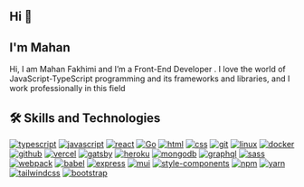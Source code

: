 <div data-target="readme-toc.content" class="Box-body px-5 pb-5">
		<article class="markdown-body entry-content container-lg" itemprop="text">
			<h1>Hi 👋</h1>
			</h1>
			<h2>
				I'm Mahan
			</h2>
			<p>
				Hi, I am Mahan Fakhimi and I’m a Front-End Developer . I love the world of JavaScript-TypeScript
				programming and its frameworks and libraries, and I work professionally in this field
			</p>
			<h2>
				🛠️
				Skills and Technologies
			</h2>
			<p dir="auto"><a href="https://typescriptlang.org/" rel="nofollow"><img
						src="https://camo.githubusercontent.com/68138ee468314ff68da1e6827ee84b024035236d96b8d7e6b64a69b20b50f8dd/68747470733a2f2f696d672e736869656c64732e696f2f62616467652f547970655363726970742d696e666f726d6174696f6e616c3f7374796c653d666c61742d737175617265266c6f676f3d54797065536372697074266c6f676f436f6c6f723d776869746526636f6c6f723d324437394337"
						alt="typescript"
						data-canonical-src="https://img.shields.io/badge/TypeScript-informational?style=flat-square&amp;logo=TypeScript&amp;logoColor=white&amp;color=2D79C7"
						style="max-width: 100%;"></a>
				<a href="https://www.ecma-international.org/publications-and-standards/standards/ecma-262/"
					rel="nofollow"><img
						src="https://camo.githubusercontent.com/33832d46915f91e3aa2ae17efc6859d66ccf780030593eaef1af45ef07dfbe3b/68747470733a2f2f696d672e736869656c64732e696f2f62616467652f4a6176615363726970742d696e666f726d6174696f6e616c3f7374796c653d666c61742d737175617265266c6f676f3d4a617661536372697074266c6f676f436f6c6f723d776869746526636f6c6f723d463744463145"
						alt="javascript"
						data-canonical-src="https://img.shields.io/badge/JavaScript-informational?style=flat-square&amp;logo=JavaScript&amp;logoColor=white&amp;color=F7DF1E"
						style="max-width: 100%;"></a>
				<a href="https://reactjs.org/" rel="nofollow"><img
						src="https://camo.githubusercontent.com/9552f4dd37d3bf600306c4725a3ddb552a6c74fef10de5796e5b2883cda2be38/68747470733a2f2f696d672e736869656c64732e696f2f62616467652f52656163742d2532333332374643372e7376673f7374796c653d666c61742d737175617265266c6f676f3d7265616374266c6f676f436f6c6f723d614441464226636f6c6f723d333233363345"
						alt="react"
						data-canonical-src="https://img.shields.io/badge/React-%23327FC7.svg?style=flat-square&amp;logo=react&amp;logoColor=aDAFB&amp;color=32363E"
						style="max-width: 100%;"></a>
				<a href="https://nextjs.org/" rel="nofollow"><img
						src="https://camo.githubusercontent.com/b350ea89143d830fd3bec1143820119897deec9fb163e911f6a547781cfcdbc0/68747470733a2f2f696d672e736869656c64732e696f2f62616467652f2d4e6578742e6a732d3030303030303f7374796c653d666c61742d737175617265266c6f676f3d6e6578742e6a73"
						alt="Go"
						data-canonical-src="https://img.shields.io/badge/Go-informational?style=flat-square&amp;logo=Go&amp;logoColor=black&amp;color=79D4FD"
						style="max-width: 100%;"></a>
				<a href="https://html.spec.whatwg.org/multipage/" rel="nofollow"><img
						src="https://camo.githubusercontent.com/97fb09ba9cb33429b8102d9d2a1edda2e909cc404971b233aa1d8b385d74d824/68747470733a2f2f696d672e736869656c64732e696f2f62616467652f48544d4c2d696e666f726d6174696f6e616c3f7374796c653d666c61742d737175617265266c6f676f3d68746d6c35266c6f676f436f6c6f723d776869746526636f6c6f723d453334463236"
						alt="html"
						data-canonical-src="https://img.shields.io/badge/HTML-informational?style=flat-square&amp;logo=html5&amp;logoColor=white&amp;color=E34F26"
						style="max-width: 100%;"></a>
				<a href="https://developer.mozilla.org/en-US/docs/Web/CSS" rel="nofollow"><img
						src="https://camo.githubusercontent.com/e59dfc00dea54801a4bb3c6dcb7266f64ad8c8b151863bfb430e720cd968552e/68747470733a2f2f696d672e736869656c64732e696f2f62616467652f4353532d696e666f726d6174696f6e616c3f7374796c653d666c61742d737175617265266c6f676f3d43535333266c6f676f436f6c6f723d776869746526636f6c6f723d313936386130"
						alt="css"
						data-canonical-src="https://img.shields.io/badge/CSS-informational?style=flat-square&amp;logo=CSS3&amp;logoColor=white&amp;color=1968a0"
						style="max-width: 100%;"></a>
				<a href="https://git-scm.com/" rel="nofollow"><img
						src="https://camo.githubusercontent.com/1cd43eb732f27b0d5c0f4ccaa0587668813bedd927530aab5f59bb30b5fa0e80/68747470733a2f2f696d672e736869656c64732e696f2f62616467652f4769742d696e666f726d6174696f6e616c3f7374796c653d666c61742d737175617265266c6f676f3d476974266c6f676f436f6c6f723d776869746526636f6c6f723d463035303332"
						alt="git"
						data-canonical-src="https://img.shields.io/badge/Git-informational?style=flat-square&amp;logo=Git&amp;logoColor=white&amp;color=F05032"
						style="max-width: 100%;"></a>
				<a href="https://www.kernel.org/" rel="nofollow"><img
						src="https://camo.githubusercontent.com/266a85e5c1a5f5e1f5b2a7d74824af9c16c44816eb101a4d37c43d1729549b57/68747470733a2f2f696d672e736869656c64732e696f2f62616467652f4c696e75782d696e666f726d6174696f6e616c3f7374796c653d666c61742d737175617265266c6f676f3d4c696e7578266c6f676f436f6c6f723d776869746526636f6c6f723d464343363234"
						alt="linux"
						data-canonical-src="https://img.shields.io/badge/Linux-informational?style=flat-square&amp;logo=Linux&amp;logoColor=white&amp;color=FCC624"
						style="max-width: 100%;"></a>
				<a href="https://www.docker.com/" rel="nofollow"><img
						src="https://camo.githubusercontent.com/d37a2eb7593f13935e94ca96fd3c42873c08df07305e9bda897f10bd1c01d1a3/68747470733a2f2f696d672e736869656c64732e696f2f62616467652f446f636b65722d696e666f726d6174696f6e616c3f7374796c653d666c61742d737175617265266c6f676f3d646f636b6572266c6f676f436f6c6f723d776869746526636f6c6f723d323439364544"
						alt="docker"
						data-canonical-src="https://img.shields.io/badge/Docker-informational?style=flat-square&amp;logo=docker&amp;logoColor=white&amp;color=2496ED"
						style="max-width: 100%;"></a>
				<a href="https://github.com/"><img
						src="https://camo.githubusercontent.com/0cb88d005d2975de1f0f089f3de494f09733ead3632f64c4907e3b4cadd2d107/68747470733a2f2f696d672e736869656c64732e696f2f62616467652f4769744875622d696e666f726d6174696f6e616c3f7374796c653d666c61742d737175617265266c6f676f3d476974487562266c6f676f436f6c6f723d776869746526636f6c6f723d313831373137"
						alt="github"
						data-canonical-src="https://img.shields.io/badge/GitHub-informational?style=flat-square&amp;logo=GitHub&amp;logoColor=white&amp;color=181717"
						style="max-width: 100%;"></a>
				<a href="https://vercel.com/" rel="nofollow"><img
						src="https://camo.githubusercontent.com/86a525158cc2feac1b554c92f9e8bf0758523843d443fa6a01a34d941e566739/68747470733a2f2f696d672e736869656c64732e696f2f62616467652f56657263656c2d696e666f726d6174696f6e616c3f7374796c653d666c61742d737175617265266c6f676f3d56657263656c266c6f676f436f6c6f723d776869746526636f6c6f723d303030303030"
						alt="vercel"
						data-canonical-src="https://img.shields.io/badge/Vercel-informational?style=flat-square&amp;logo=Vercel&amp;logoColor=white&amp;color=000000"
						style="max-width: 100%;"></a>
				<a href="https://www.gatsbyjs.com/" rel="nofollow"><img
						src="https://camo.githubusercontent.com/07f727989574ce133a744b3ee11d171f40f81a1f729eaeb9127e452894756d05/68747470733a2f2f696d672e736869656c64732e696f2f62616467652f4761747362792d696e666f726d6174696f6e616c3f7374796c653d666c61742d737175617265266c6f676f3d676174736279266c6f676f436f6c6f723d776869746526636f6c6f723d363633333939"
						alt="gatsby"
						data-canonical-src="https://img.shields.io/badge/Gatsby-informational?style=flat-square&amp;logo=gatsby&amp;logoColor=white&amp;color=663399"
						style="max-width: 100%;"></a>
				<a href="https://www.heroku.com/" rel="nofollow"><img
						src="https://camo.githubusercontent.com/df069505bf0b50278d4a411e5d9067245154e4633a65189f748e6d84d9aefa17/68747470733a2f2f696d672e736869656c64732e696f2f62616467652f4865726f6b752d696e666f726d6174696f6e616c3f7374796c653d666c61742d737175617265266c6f676f3d4865726f6b75266c6f676f436f6c6f723d776869746526636f6c6f723d343330303938"
						alt="heroku"
						data-canonical-src="https://img.shields.io/badge/Heroku-informational?style=flat-square&amp;logo=Heroku&amp;logoColor=white&amp;color=430098"
						style="max-width: 100%;"></a>
				<a href="https://www.mongodb.com/" rel="nofollow"><img
						src="https://camo.githubusercontent.com/c98f6237df57e9e213c49ab7d9f7a1a2948295d821cd6830a9345ea310a6bffe/68747470733a2f2f696d672e736869656c64732e696f2f62616467652f4d6f6e676f44422d696e666f726d6174696f6e616c3f7374796c653d666c61742d737175617265266c6f676f3d6d6f6e676f6462266c6f676f436f6c6f723d776869746526636f6c6f723d304641323443"
						alt="mongodb"
						data-canonical-src="https://img.shields.io/badge/MongoDB-informational?style=flat-square&amp;logo=mongodb&amp;logoColor=white&amp;color=0FA24C"
						style="max-width: 100%;"></a>
				<a href="https://graphql.org/" rel="nofollow"><img
						src="https://camo.githubusercontent.com/9b6c44896eab7f2817c6f50ab81d02f0a95cdad3fea1bde3caf93f6410890e93/68747470733a2f2f696d672e736869656c64732e696f2f62616467652f4772617068514c2d696e666f726d6174696f6e616c3f7374796c653d666c61742d737175617265266c6f676f3d6772617068716c266c6f676f436f6c6f723d776869746526636f6c6f723d443933324132"
						alt="graphql"
						data-canonical-src="https://img.shields.io/badge/GraphQL-informational?style=flat-square&amp;logo=graphql&amp;logoColor=white&amp;color=D932A2"
						style="max-width: 100%;"></a>
				<a href="https://sass-lang.com/" rel="nofollow"><img
						src="https://camo.githubusercontent.com/64a9eb901068172d56cbbe2f3c0b336568da15d039d01369643cca47c9e4286f/68747470733a2f2f696d672e736869656c64732e696f2f62616467652f536173732d696e666f726d6174696f6e616c3f7374796c653d666c61742d737175617265266c6f676f3d73617373266c6f676f436f6c6f723d776869746526636f6c6f723d433336323931"
						alt="sass"
						data-canonical-src="https://img.shields.io/badge/Sass-informational?style=flat-square&amp;logo=sass&amp;logoColor=white&amp;color=C36291"
						style="max-width: 100%;"></a>
				<a href="https://webpack.js.org/" rel="nofollow"><img
						src="https://camo.githubusercontent.com/12f41e7158ff9fe9e23359fd6034af84adcf195caa49beb63508e86d0a20cf4a/68747470733a2f2f696d672e736869656c64732e696f2f62616467652f5765627061636b2d696e666f726d6174696f6e616c3f7374796c653d666c61742d737175617265266c6f676f3d7765627061636b266c6f676f436f6c6f723d776869746526636f6c6f723d324233413432"
						alt="webpack"
						data-canonical-src="https://img.shields.io/badge/Webpack-informational?style=flat-square&amp;logo=webpack&amp;logoColor=white&amp;color=2B3A42"
						style="max-width: 100%;"></a>
				<a href="https://babeljs.io/" rel="nofollow"><img
						src="https://camo.githubusercontent.com/2f944b5e703378c7946fbb36a47ff58b5e1062483185500ac881599147312957/68747470733a2f2f696d672e736869656c64732e696f2f62616467652f426162656c2d696e666f726d6174696f6e616c3f7374796c653d666c61742d737175617265266c6f676f3d626162656c266c6f676f436f6c6f723d776869746526636f6c6f723d463544413535"
						alt="babel"
						data-canonical-src="https://img.shields.io/badge/Babel-informational?style=flat-square&amp;logo=babel&amp;logoColor=white&amp;color=F5DA55"
						style="max-width: 100%;"></a>
				<a href="https://expressjs.com/" rel="nofollow"><img
						src="https://camo.githubusercontent.com/3444e88e11fafdead2a32642b3c70ec71ea3f09632c2c9f05e45aa19773c34ba/68747470733a2f2f696d672e736869656c64732e696f2f62616467652f457870726573732d696e666f726d6174696f6e616c3f7374796c653d666c61742d737175617265266c6f676f3d65787072657373266c6f676f436f6c6f723d776869746526636f6c6f723d303130313031"
						alt="express"
						data-canonical-src="https://img.shields.io/badge/Express-informational?style=flat-square&amp;logo=express&amp;logoColor=white&amp;color=010101"
						style="max-width: 100%;"></a>
				<a href="https://mui.com/" rel="nofollow"><img
						src="https://camo.githubusercontent.com/7618e34c7d5ba06534dca15ea790488a1cf4c3f562ed70df039bf2849e830df8/68747470733a2f2f696d672e736869656c64732e696f2f62616467652f4d55492d696e666f726d6174696f6e616c3f7374796c653d666c61742d737175617265266c6f676f3d6d6174657269616c2d7569266c6f676f436f6c6f723d776869746526636f6c6f723d303037464646"
						alt="mui"
						data-canonical-src="https://img.shields.io/badge/MUI-informational?style=flat-square&amp;logo=material-ui&amp;logoColor=white&amp;color=007FFF"
						style="max-width: 100%;"></a>
				<a href="https://styled-components.com/" rel="nofollow"><img
						src="https://camo.githubusercontent.com/e4b1f823080d3138e387116845e22708aa8645c2b2687fcb3cd979818630f1ba/68747470733a2f2f696d672e736869656c64732e696f2f62616467652f5374796c65642d2d436f6d706f6e656e74732d696e666f726d6174696f6e616c3f7374796c653d666c61742d737175617265266c6f676f3d7374796c65642d636f6d706f6e656e7473266c6f676f436f6c6f723d776869746526636f6c6f723d444237303933"
						alt="style-components"
						data-canonical-src="https://img.shields.io/badge/Styled--Components-informational?style=flat-square&amp;logo=styled-components&amp;logoColor=white&amp;color=DB7093"
						style="max-width: 100%;"></a>
				<a href="https://www.npmjs.com/" rel="nofollow"><img
						src="https://camo.githubusercontent.com/a2d0036810fb0dae829ec16b2dd3b6d90402b5010181ed4a932de4e44411a74b/68747470733a2f2f696d672e736869656c64732e696f2f62616467652f6e706d2d696e666f726d6174696f6e616c3f7374796c653d666c61742d737175617265266c6f676f3d6e706d266c6f676f436f6c6f723d776869746526636f6c6f723d433233313245"
						alt="npm"
						data-canonical-src="https://img.shields.io/badge/npm-informational?style=flat-square&amp;logo=npm&amp;logoColor=white&amp;color=C2312E"
						style="max-width: 100%;"></a>
				<a href="https://yarnpkg.com/" rel="nofollow"><img
						src="https://camo.githubusercontent.com/668f511433375593a0bed8bc2b05d87987c5940743ea1cc40184285e909153fd/68747470733a2f2f696d672e736869656c64732e696f2f62616467652f7961726e2d696e666f726d6174696f6e616c3f7374796c653d666c61742d737175617265266c6f676f3d7961726e266c6f676f436f6c6f723d776869746526636f6c6f723d333839354245"
						alt="yarn"
						data-canonical-src="https://img.shields.io/badge/yarn-informational?style=flat-square&amp;logo=yarn&amp;logoColor=white&amp;color=3895BE"
						style="max-width: 100%;"></a>
				<a href="https://tailwindcss.com/" rel="nofollow"><img
						src="https://camo.githubusercontent.com/7e1802c9cb11c14159b9dcd83514d7d2f04dfd5fcf5a04334a020a05322b0d8e/68747470733a2f2f696d672e736869656c64732e696f2f62616467652f5461696c77696e646373732d696e666f726d6174696f6e616c3f7374796c653d666c61742d737175617265266c6f676f3d7461696c77696e64637373266c6f676f436f6c6f723d776869746526636f6c6f723d313642374542"
						alt="tailwindcss"
						data-canonical-src="https://img.shields.io/badge/Tailwindcss-informational?style=flat-square&amp;logo=tailwindcss&amp;logoColor=white&amp;color=16B7EB"
						style="max-width: 100%;"></a>
				<a href="https://getbootstrap.com/" rel="nofollow"><img
						src="https://camo.githubusercontent.com/95fc0bcf664117d034f232fa65139665a0de71aefa16e6764ce81acb0c0a9a0b/68747470733a2f2f696d672e736869656c64732e696f2f62616467652f426f6f7473747261702d696e666f726d6174696f6e616c3f7374796c653d666c61742d737175617265266c6f676f3d626f6f747374726170266c6f676f436f6c6f723d776869746526636f6c6f723d373331314543"
						alt="bootstrap"
						data-canonical-src="https://img.shields.io/badge/Bootstrap-informational?style=flat-square&amp;logo=bootstrap&amp;logoColor=white&amp;color=7311EC"
						style="max-width: 100%;"></a>
			</p>
		</article>
	</div>
